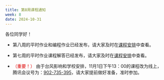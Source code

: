 ```yaml
---
title: 第8周课程通知
week: 8
date: 2024-10-31
---
```


各位同学好！

- 第八周的平时作业和编程作业已经发布，请大家及时在[课程安排](../schedule)中查看。

- 第七周的平时作业课程解答已经发布，请大家及时在[课程安排](../schedule)中查看。

- <font color="#dd0000">（重要！）</font> 由于台风影响和学校安排，11月1日下午13：00的课程改为线上，腾讯会议号为：[902-735-395](https://meeting.tencent.com/dm/WUimy8wMufmE)，请大家提前做好准备，准时参加。